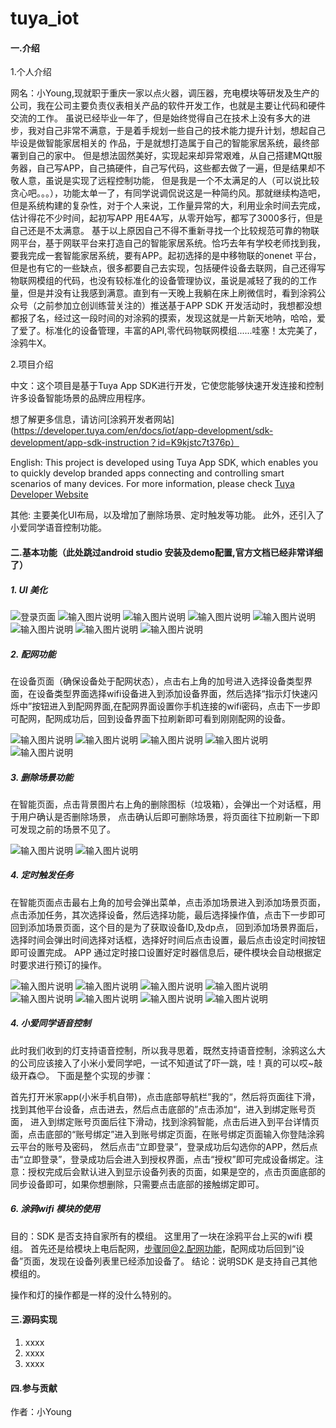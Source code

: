 # tuya_iot

#### 一.介绍

1.个人介绍

网名：小Young,现就职于重庆一家以点火器，调压器，充电模块等研发及生产的公司，我在公司主要负责仪表相关产品的软件开发工作，也就是主要让代码和硬件交流的工作。
虽说已经毕业一年了，但是始终觉得自己在技术上没有多大的进步，我对自己非常不满意，于是着手规划一些自己的技术能力提升计划，想起自己毕设是做智能家居相关的
作品，于是就想打造属于自己的智能家居系统，最终部署到自己的家中。
但是想法固然美好，实现起来却异常艰难，从自己搭建MQtt服务器，自己写APP，自己搞硬件，自己写代码，这些都去做了一遍，但是结果却不敬人意，虽说是实现了远程控制功能，
但是我是一个不太满足的人（可以说比较贪心吧。。。），功能太单一了，有同学说调侃说这是一种简约风。那就继续构造吧，但是系统构建的复杂性，对于个人来说，工作量异常的大，利用业余时间去完成，估计得花不少时间，起初写APP 用E4A写，从零开始写，都写了3000多行，但是自己还是不太满意。
基于以上原因自己不得不重新寻找一个比较规范可靠的物联网平台，基于网联平台来打造自己的智能家居系统。恰巧去年有学校老师找到我，要我完成一套智能家居系统，要有APP。起初选择的是中移物联的onenet 平台，但是也有它的一些缺点，很多都要自己去实现，包括硬件设备去联网，自己还得写物联网模组的代码，也没有较标准化的设备管理协议，虽说是减轻了我的的工作量，但是并没有让我感到满意。直到有一天晚上我躺在床上刷微信时，看到涂鸦公众号（之前参加立创训练营关注的）推送基于APP SDK 开发活动时，我想都没想都报了名，经过这一段时间的对涂鸦的摸索，发现这就是一片新天地呐，哈哈，爱了爱了。标准化的设备管理，丰富的API,零代码物联网模组......哇塞！太完美了，涂鸦牛X。

2.项目介绍

中文：这个项目是基于Tuya App SDK进行开发，它使您能够快速开发连接和控制许多设备智能场景的品牌应用程序。

想了解更多信息，请访问[涂鸦开发者网站](https://developer.tuya.com/en/docs/iot/app-development/sdk-development/app-sdk-instruction？id=K9kjstc7t376p）

English:
 This project is developed using Tuya App SDK, which enables you to quickly develop branded apps connecting and controlling smart scenarios of many devices.
For more information, please check [Tuya Developer Website](https://developer.tuya.com/en/docs/iot/app-development/sdk-development/app-sdk-instruction?id=K9kjstc7t376p)

其他:
主要美化UI布局，以及增加了删除场景、定时触发等功能。
此外，还引入了小爱同学语音控制功能。

#### 二.基本功能（此处跳过android studio 安装及demo配置,官方文档已经非常详细了）
##### 1. UI 美化

![登录页面](https://images.gitee.com/uploads/images/2020/1222/223729_eb6b68d7_5317700.jpeg "505f0ad1e9cfb67d4c2674f3f63b175.jpg")
![输入图片说明](https://images.gitee.com/uploads/images/2020/1222/224119_8d4cda17_5317700.jpeg "797beb03913db606f446262e3d92135.jpg")
![输入图片说明](https://images.gitee.com/uploads/images/2020/1222/223918_e0014496_5317700.jpeg "9edc80756f802b12d3ba596e10ebf34.jpg")
![输入图片说明](https://images.gitee.com/uploads/images/2020/1222/223938_c77d2ae1_5317700.jpeg "3fb811d2dcae13b9f02f0388143a847.jpg")
![输入图片说明](https://images.gitee.com/uploads/images/2020/1222/224032_6c7e9be9_5317700.jpeg "6194ee16a66b7c6a7fc9969804853e5.jpg")
![输入图片说明](https://images.gitee.com/uploads/images/2020/1222/223857_ecb65722_5317700.jpeg "fa86210b16bf103314c93ad30048c27.jpg")
![输入图片说明](https://images.gitee.com/uploads/images/2020/1222/224234_bf24bc9d_5317700.jpeg "fc9d24bb1146e48541e6f75f06f7b0f.jpg")
![输入图片说明](https://images.gitee.com/uploads/images/2020/1222/224243_1016957c_5317700.jpeg "4e2de61e7347637d053aa72c3784fef.jpg")

##### 2. 配网功能
在设备页面（确保设备处于配网状态），点击右上角的加号进入选择设备类型界面，在设备类型界面选择wifi设备进入到添加设备界面，然后选择“指示灯快速闪烁中”按钮进入到配网界面,在配网界面设置你手机连接的wifi密码，点击下一步即可配网，配网成功后，回到设备界面下拉刷新即可看到刚刚配网的设备。

![输入图片说明](https://images.gitee.com/uploads/images/2020/1222/234445_8af0579a_5317700.jpeg "e93dd594097c849f5997b8219617f15.jpg")
![输入图片说明](https://images.gitee.com/uploads/images/2020/1222/234454_89b6f791_5317700.jpeg "57bb4cf2ad391ef5049e3bc38002baa.jpg")
![输入图片说明](https://images.gitee.com/uploads/images/2020/1222/234507_7fe4ff25_5317700.jpeg "8c0b9baa1560b946622a48cee32ba3c.jpg")
![输入图片说明](https://images.gitee.com/uploads/images/2020/1222/234519_38df0fde_5317700.jpeg "c1a539587b6088294cb37e0a3f458f2.jpg")
![输入图片说明](https://images.gitee.com/uploads/images/2020/1222/234631_c0c8649d_5317700.jpeg "797beb03913db606f446262e3d92135.jpg")

##### 3. 删除场景功能
在智能页面，点击背景图片右上角的删除图标（垃圾箱），会弹出一个对话框，用于用户确认是否删除场景，
点击确认后即可删除场景，将页面往下拉刷新一下即可发现之前的场景不见了。

![输入图片说明](https://images.gitee.com/uploads/images/2020/1222/230655_00b673cd_5317700.jpeg "43ffd664b09c373383b4ed88750cde3.jpg")
![输入图片说明](https://images.gitee.com/uploads/images/2020/1222/230859_49e5b1fc_5317700.jpeg "04b9693b3be953190d93c4631b633b6.jpg")

##### 4. 定时触发任务
在智能页面点击最右上角的加号会弹出菜单，点击添加场景进入到添加场景页面，
点击添加任务，其次选择设备，然后选择功能，最后选择操作值，点击下一步即可回到添加场景页面，这个目的是为了获取设备ID,及dp点，
回到添加场景界面后，选择时间会弹出时间选择对话框，选择好时间后点击设置，最后点击设定时间按钮即可设置完成。
APP 通过定时接口设置好定时器信息后，硬件模块会自动根据定时要求进行预订的操作。

![输入图片说明](https://images.gitee.com/uploads/images/2020/1222/232358_ac93e024_5317700.jpeg "9edc80756f802b12d3ba596e10ebf34.jpg")
![输入图片说明](https://images.gitee.com/uploads/images/2020/1222/231528_0d7aed60_5317700.jpeg "添加场景.jpg")
![输入图片说明](https://images.gitee.com/uploads/images/2020/1222/232614_8bdc0ceb_5317700.jpeg "9036c6da30fefb2558582e01e3fb24e.jpg")
![输入图片说明](https://images.gitee.com/uploads/images/2020/1222/232826_24581f88_5317700.jpeg "选择功能.jpg")
![输入图片说明](https://images.gitee.com/uploads/images/2020/1222/232839_dc3e281e_5317700.jpeg "操作者.jpg")
![输入图片说明](https://images.gitee.com/uploads/images/2020/1222/232906_53d5920e_5317700.jpeg "4e2de61e7347637d053aa72c3784fef.jpg")
![输入图片说明](https://images.gitee.com/uploads/images/2020/1222/231658_1e972810_5317700.jpeg "4e2de61e7347637d053aa72c3784fef.jpg")
![输入图片说明](https://images.gitee.com/uploads/images/2020/1222/231719_ef98e381_5317700.jpeg "505f0008c3f6cd22bc242f82fdda5ce.jpg")

##### 4. 小爱同学语音控制
此时我们收到的灯支持语音控制，所以我寻思着，既然支持语音控制，涂鸦这么大的公司应该接入了小米小爱同学吧，一试不知道试了吓一跳，哇！真的可以哎~敲级开森😊。
下面是整个实现的步骤：

首先打开米家app(小米手机自带)，点击底部导航栏”我的“，然后将页面往下滑，找到其他平台设备，点击进去，然后点击底部的”点击添加“，进入到绑定账号页面，
进入到绑定账号页面后往下滑动，找到涂鸦智能，点击后进入到平台详情页面，点击底部的“账号绑定”进入到账号绑定页面，在账号绑定页面输入你登陆涂鸦云平台的账号及密码，
然后点击“立即登录”，登录成功后勾选你的APP，然后点击“立即登录”，登录成功后会进入到授权界面，点击“授权”即可完成设备绑定。注意：授权完成后会默认进入到显示设备列表的页面，如果是空的，点击页面底部的同步设备即可，如果你想删除，只需要点击底部的接触绑定即可。





##### 6. 涂鸦wifi 模块的使用
目的：SDK 是否支持自家所有的模组。
这里用了一块在涂鸦平台上买的wifi 模组。
首先还是给模块上电后配网，步骤同@2.配网功能，配网成功后回到“设备”页面，发现在设备列表里已经添加设备了。
结论：说明SDK 是支持自己其他模组的。

操作和灯的操作都是一样的没什么特别的。

#### 三.源码实现

1.  xxxx
2.  xxxx
3.  xxxx

#### 四.参与贡献

作者：小Young


